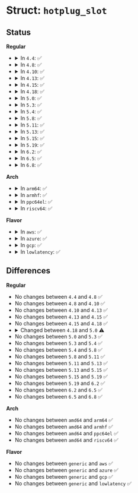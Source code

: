 # Struct: <code>hotplug_slot</code>

## Status
<b>Regular</b>
<ul>
<li>
<details>
<summary>In <code>4.4</code>: ✅</summary>

```c
struct hotplug_slot {
    struct hotplug_slot_ops *ops;
    struct hotplug_slot_info *info;
    void (*release)(struct hotplug_slot *);
    void *private;
    struct list_head slot_list;
    struct pci_slot *pci_slot;
};
```
</details>
</li>
<li>
<details>
<summary>In <code>4.8</code>: ✅</summary>

```c
struct hotplug_slot {
    struct hotplug_slot_ops *ops;
    struct hotplug_slot_info *info;
    void (*release)(struct hotplug_slot *);
    void *private;
    struct list_head slot_list;
    struct pci_slot *pci_slot;
};
```
</details>
</li>
<li>
<details>
<summary>In <code>4.10</code>: ✅</summary>

```c
struct hotplug_slot {
    struct hotplug_slot_ops *ops;
    struct hotplug_slot_info *info;
    void (*release)(struct hotplug_slot *);
    void *private;
    struct list_head slot_list;
    struct pci_slot *pci_slot;
};
```
</details>
</li>
<li>
<details>
<summary>In <code>4.13</code>: ✅</summary>

```c
struct hotplug_slot {
    struct hotplug_slot_ops *ops;
    struct hotplug_slot_info *info;
    void (*release)(struct hotplug_slot *);
    void *private;
    struct list_head slot_list;
    struct pci_slot *pci_slot;
};
```
</details>
</li>
<li>
<details>
<summary>In <code>4.15</code>: ✅</summary>

```c
struct hotplug_slot {
    struct hotplug_slot_ops *ops;
    struct hotplug_slot_info *info;
    void (*release)(struct hotplug_slot *);
    void *private;
    struct list_head slot_list;
    struct pci_slot *pci_slot;
};
```
</details>
</li>
<li>
<details>
<summary>In <code>4.18</code>: ✅</summary>

```c
struct hotplug_slot {
    struct hotplug_slot_ops *ops;
    struct hotplug_slot_info *info;
    void (*release)(struct hotplug_slot *);
    void *private;
    struct list_head slot_list;
    struct pci_slot *pci_slot;
};
```
</details>
</li>
<li>
<details>
<summary>In <code>5.0</code>: ✅</summary>

```c
struct hotplug_slot {
    const struct hotplug_slot_ops *ops;
    struct list_head slot_list;
    struct pci_slot *pci_slot;
    struct module *owner;
    const char *mod_name;
};
```
</details>
</li>
<li>
<details>
<summary>In <code>5.3</code>: ✅</summary>

```c
struct hotplug_slot {
    const struct hotplug_slot_ops *ops;
    struct list_head slot_list;
    struct pci_slot *pci_slot;
    struct module *owner;
    const char *mod_name;
};
```
</details>
</li>
<li>
<details>
<summary>In <code>5.4</code>: ✅</summary>

```c
struct hotplug_slot {
    const struct hotplug_slot_ops *ops;
    struct list_head slot_list;
    struct pci_slot *pci_slot;
    struct module *owner;
    const char *mod_name;
};
```
</details>
</li>
<li>
<details>
<summary>In <code>5.8</code>: ✅</summary>

```c
struct hotplug_slot {
    const struct hotplug_slot_ops *ops;
    struct list_head slot_list;
    struct pci_slot *pci_slot;
    struct module *owner;
    const char *mod_name;
};
```
</details>
</li>
<li>
<details>
<summary>In <code>5.11</code>: ✅</summary>

```c
struct hotplug_slot {
    const struct hotplug_slot_ops *ops;
    struct list_head slot_list;
    struct pci_slot *pci_slot;
    struct module *owner;
    const char *mod_name;
};
```
</details>
</li>
<li>
<details>
<summary>In <code>5.13</code>: ✅</summary>

```c
struct hotplug_slot {
    const struct hotplug_slot_ops *ops;
    struct list_head slot_list;
    struct pci_slot *pci_slot;
    struct module *owner;
    const char *mod_name;
};
```
</details>
</li>
<li>
<details>
<summary>In <code>5.15</code>: ✅</summary>

```c
struct hotplug_slot {
    const struct hotplug_slot_ops *ops;
    struct list_head slot_list;
    struct pci_slot *pci_slot;
    struct module *owner;
    const char *mod_name;
};
```
</details>
</li>
<li>
<details>
<summary>In <code>5.19</code>: ✅</summary>

```c
struct hotplug_slot {
    const struct hotplug_slot_ops *ops;
    struct list_head slot_list;
    struct pci_slot *pci_slot;
    struct module *owner;
    const char *mod_name;
};
```
</details>
</li>
<li>
<details>
<summary>In <code>6.2</code>: ✅</summary>

```c
struct hotplug_slot {
    const struct hotplug_slot_ops *ops;
    struct list_head slot_list;
    struct pci_slot *pci_slot;
    struct module *owner;
    const char *mod_name;
};
```
</details>
</li>
<li>
<details>
<summary>In <code>6.5</code>: ✅</summary>

```c
struct hotplug_slot {
    const struct hotplug_slot_ops *ops;
    struct list_head slot_list;
    struct pci_slot *pci_slot;
    struct module *owner;
    const char *mod_name;
};
```
</details>
</li>
<li>
<details>
<summary>In <code>6.8</code>: ✅</summary>

```c
struct hotplug_slot {
    const struct hotplug_slot_ops *ops;
    struct list_head slot_list;
    struct pci_slot *pci_slot;
    struct module *owner;
    const char *mod_name;
};
```
</details>
</li>
</ul>
<b>Arch</b>
<ul>
<li>
<details>
<summary>In <code>arm64</code>: ✅</summary>

```c
struct hotplug_slot {
    const struct hotplug_slot_ops *ops;
    struct list_head slot_list;
    struct pci_slot *pci_slot;
    struct module *owner;
    const char *mod_name;
};
```
</details>
</li>
<li>
<details>
<summary>In <code>armhf</code>: ✅</summary>

```c
struct hotplug_slot {
    const struct hotplug_slot_ops *ops;
    struct list_head slot_list;
    struct pci_slot *pci_slot;
    struct module *owner;
    const char *mod_name;
};
```
</details>
</li>
<li>
<details>
<summary>In <code>ppc64el</code>: ✅</summary>

```c
struct hotplug_slot {
    const struct hotplug_slot_ops *ops;
    struct list_head slot_list;
    struct pci_slot *pci_slot;
    struct module *owner;
    const char *mod_name;
};
```
</details>
</li>
<li>
<details>
<summary>In <code>riscv64</code>: ✅</summary>

```c
struct hotplug_slot {
    const struct hotplug_slot_ops *ops;
    struct list_head slot_list;
    struct pci_slot *pci_slot;
    struct module *owner;
    const char *mod_name;
};
```
</details>
</li>
</ul>
<b>Flavor</b>
<ul>
<li>
<details>
<summary>In <code>aws</code>: ✅</summary>

```c
struct hotplug_slot {
    const struct hotplug_slot_ops *ops;
    struct list_head slot_list;
    struct pci_slot *pci_slot;
    struct module *owner;
    const char *mod_name;
};
```
</details>
</li>
<li>
<details>
<summary>In <code>azure</code>: ✅</summary>

```c
struct hotplug_slot {
    const struct hotplug_slot_ops *ops;
    struct list_head slot_list;
    struct pci_slot *pci_slot;
    struct module *owner;
    const char *mod_name;
};
```
</details>
</li>
<li>
<details>
<summary>In <code>gcp</code>: ✅</summary>

```c
struct hotplug_slot {
    const struct hotplug_slot_ops *ops;
    struct list_head slot_list;
    struct pci_slot *pci_slot;
    struct module *owner;
    const char *mod_name;
};
```
</details>
</li>
<li>
<details>
<summary>In <code>lowlatency</code>: ✅</summary>

```c
struct hotplug_slot {
    const struct hotplug_slot_ops *ops;
    struct list_head slot_list;
    struct pci_slot *pci_slot;
    struct module *owner;
    const char *mod_name;
};
```
</details>
</li>
</ul>

## Differences
<b>Regular</b>
<ul>
<li>
No changes between <code>4.4</code> and <code>4.8</code> ✅
</li>
<li>
No changes between <code>4.8</code> and <code>4.10</code> ✅
</li>
<li>
No changes between <code>4.10</code> and <code>4.13</code> ✅
</li>
<li>
No changes between <code>4.13</code> and <code>4.15</code> ✅
</li>
<li>
No changes between <code>4.15</code> and <code>4.18</code> ✅
</li>
<li>
<details>
<summary>Changed between <code>4.18</code> and <code>5.0</code> ⚠️</summary>
<ul>
<li>
<b>Field added. </b>
<code>struct module *owner</code>
</li>
<li>
<b>Field added. </b>
<code>const char *mod_name</code>
</li>
<li>
<b>Field removed. </b>
<code>struct hotplug_slot_info *info</code>
</li>
<li>
<b>Field removed. </b>
<code>void (*release)(struct hotplug_slot *)</code>
</li>
<li>
<b>Field removed. </b>
<code>void *private</code>
</li>
<li>
<b>Field type changed. </b>
<code>struct hotplug_slot_ops *ops</code> ➡️ <code>const struct hotplug_slot_ops *ops</code>
</li>
</ul>
</details>
</li>
<li>
No changes between <code>5.0</code> and <code>5.3</code> ✅
</li>
<li>
No changes between <code>5.3</code> and <code>5.4</code> ✅
</li>
<li>
No changes between <code>5.4</code> and <code>5.8</code> ✅
</li>
<li>
No changes between <code>5.8</code> and <code>5.11</code> ✅
</li>
<li>
No changes between <code>5.11</code> and <code>5.13</code> ✅
</li>
<li>
No changes between <code>5.13</code> and <code>5.15</code> ✅
</li>
<li>
No changes between <code>5.15</code> and <code>5.19</code> ✅
</li>
<li>
No changes between <code>5.19</code> and <code>6.2</code> ✅
</li>
<li>
No changes between <code>6.2</code> and <code>6.5</code> ✅
</li>
<li>
No changes between <code>6.5</code> and <code>6.8</code> ✅
</li>
</ul>
<b>Arch</b>
<ul>
<li>
No changes between <code>amd64</code> and <code>arm64</code> ✅
</li>
<li>
No changes between <code>amd64</code> and <code>armhf</code> ✅
</li>
<li>
No changes between <code>amd64</code> and <code>ppc64el</code> ✅
</li>
<li>
No changes between <code>amd64</code> and <code>riscv64</code> ✅
</li>
</ul>
<b>Flavor</b>
<ul>
<li>
No changes between <code>generic</code> and <code>aws</code> ✅
</li>
<li>
No changes between <code>generic</code> and <code>azure</code> ✅
</li>
<li>
No changes between <code>generic</code> and <code>gcp</code> ✅
</li>
<li>
No changes between <code>generic</code> and <code>lowlatency</code> ✅
</li>
</ul>
